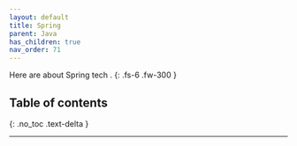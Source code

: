 ```yaml
---
layout: default
title: Spring 
parent: Java
has_children: true
nav_order: 71
---
```



Here are about Spring tech .
{: .fs-6 .fw-300 }


## Table of contents
{: .no_toc .text-delta }


---

